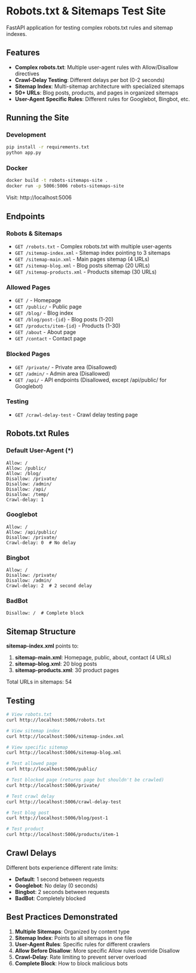 # Robots.txt & Sitemaps Test Site

FastAPI application for testing complex robots.txt rules and sitemap indexes.

## Features

- **Complex robots.txt**: Multiple user-agent rules with Allow/Disallow directives
- **Crawl-Delay Testing**: Different delays per bot (0-2 seconds)
- **Sitemap Index**: Multi-sitemap architecture with specialized sitemaps
- **50+ URLs**: Blog posts, products, and pages in organized sitemaps
- **User-Agent Specific Rules**: Different rules for Googlebot, Bingbot, etc.

## Running the Site

### Development
```bash
pip install -r requirements.txt
python app.py
```

### Docker
```bash
docker build -t robots-sitemaps-site .
docker run -p 5006:5006 robots-sitemaps-site
```

Visit: http://localhost:5006

## Endpoints

### Robots & Sitemaps
- `GET /robots.txt` - Complex robots.txt with multiple user-agents
- `GET /sitemap-index.xml` - Sitemap index pointing to 3 sitemaps
- `GET /sitemap-main.xml` - Main pages sitemap (4 URLs)
- `GET /sitemap-blog.xml` - Blog posts sitemap (20 URLs)
- `GET /sitemap-products.xml` - Products sitemap (30 URLs)

### Allowed Pages
- `GET /` - Homepage
- `GET /public/` - Public page
- `GET /blog/` - Blog index
- `GET /blog/post-{id}` - Blog posts (1-20)
- `GET /products/item-{id}` - Products (1-30)
- `GET /about` - About page
- `GET /contact` - Contact page

### Blocked Pages
- `GET /private/` - Private area (Disallowed)
- `GET /admin/` - Admin area (Disallowed)
- `GET /api/` - API endpoints (Disallowed, except /api/public/ for Googlebot)

### Testing
- `GET /crawl-delay-test` - Crawl delay testing page

## Robots.txt Rules

### Default User-Agent (*)
```
Allow: /
Allow: /public/
Allow: /blog/
Disallow: /private/
Disallow: /admin/
Disallow: /api/
Disallow: /temp/
Crawl-delay: 1
```

### Googlebot
```
Allow: /
Allow: /api/public/
Disallow: /private/
Crawl-delay: 0  # No delay
```

### Bingbot
```
Allow: /
Disallow: /private/
Disallow: /admin/
Crawl-delay: 2  # 2 second delay
```

### BadBot
```
Disallow: /  # Complete block
```

## Sitemap Structure

**sitemap-index.xml** points to:
1. **sitemap-main.xml**: Homepage, public, about, contact (4 URLs)
2. **sitemap-blog.xml**: 20 blog posts
3. **sitemap-products.xml**: 30 product pages

Total URLs in sitemaps: 54

## Testing

```bash
# View robots.txt
curl http://localhost:5006/robots.txt

# View sitemap index
curl http://localhost:5006/sitemap-index.xml

# View specific sitemap
curl http://localhost:5006/sitemap-blog.xml

# Test allowed page
curl http://localhost:5006/public/

# Test blocked page (returns page but shouldn't be crawled)
curl http://localhost:5006/private/

# Test crawl delay
curl http://localhost:5006/crawl-delay-test

# Test blog post
curl http://localhost:5006/blog/post-1

# Test product
curl http://localhost:5006/products/item-1
```

## Crawl Delays

Different bots experience different rate limits:
- **Default**: 1 second between requests
- **Googlebot**: No delay (0 seconds)
- **Bingbot**: 2 seconds between requests
- **BadBot**: Completely blocked

## Best Practices Demonstrated

1. **Multiple Sitemaps**: Organized by content type
2. **Sitemap Index**: Points to all sitemaps in one file
3. **User-Agent Rules**: Specific rules for different crawlers
4. **Allow Before Disallow**: More specific Allow rules override Disallow
5. **Crawl-Delay**: Rate limiting to prevent server overload
6. **Complete Block**: How to block malicious bots
